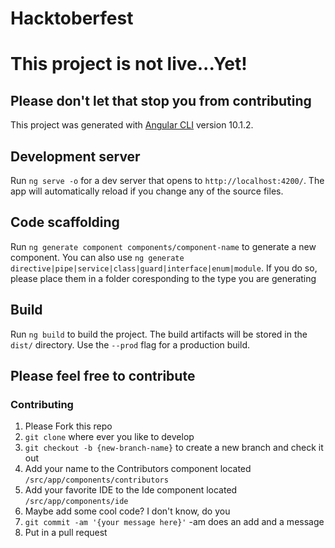 # Hacktoberfest
# This project is not live...Yet!
## Please don't let that stop you from contributing

This project was generated with [Angular CLI](https://github.com/angular/angular-cli) version 10.1.2.

## Development server

Run `ng serve -o` for a dev server that opens to `http://localhost:4200/`. The app will automatically reload if you change any of the source files.

## Code scaffolding

Run `ng generate component components/component-name` to generate a new component. You can also use `ng generate directive|pipe|service|class|guard|interface|enum|module`. If you do so, please place them in a folder coresponding to the type you are generating

## Build

Run `ng build` to build the project. The build artifacts will be stored in the `dist/` directory. Use the `--prod` flag for a production build.

## Please feel free to contribute
### Contributing
1) Please Fork this repo
2) `git clone` where ever you like to develop
3) `git checkout -b {new-branch-name}` to create a new branch and check it out
4) Add your name to the Contributors component located `/src/app/components/contributors`
5) Add your favorite IDE to the Ide component located `/src/app/components/ide`
6) Maybe add some cool code? I don't know, do you
7) `git commit -am '{your message here}'` -am does an add and a message
8) Put in a pull request

